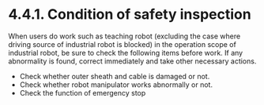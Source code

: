 ﻿# 4.4.1. Condition of safety inspection

When users do work such as teaching robot (excluding the case where driving source of industrial robot is blocked) in the operation scope of industrial robot, be sure to check the following items before work. If any abnormality is found, correct immediately and take other necessary actions.

*	Check whether outer sheath and cable is damaged or not.
*	Check whether robot manipulator works abnormally or not.
*	Check the function of emergency stop
